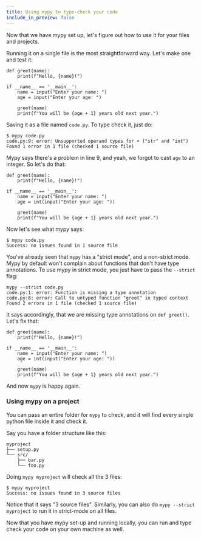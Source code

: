 ```yaml
---
title: Using mypy to type-check your code
include_in_preview: false
---
```


Now that we have mypy set up, let's figure out how to use it for your files and
projects.

Running it on a single file is the most straightforward way. Let's make one and
test it:

```{.python .example}
def greet(name):
    print(f"Hello, {name}!")

if __name__ == '__main__':
    name = input("Enter your name: ")
    age = input("Enter your age: ")

    greet(name)
    print(f"You will be {age + 1} years old next year.")
```

Saving it as a file named `code.py`. To type check it, just do:

```console
$ mypy code.py
code.py:9: error: Unsupported operand types for + ("str" and "int")
Found 1 error in 1 file (checked 1 source file)
```

Mypy says there's a problem in line 9, and yeah, we forgot to cast `age` to an
integer. So let's do that:

```{.python .example}
def greet(name):
    print(f"Hello, {name}!")

if __name__ == '__main__':
    name = input("Enter your name: ")
    age = int(input("Enter your age: "))

    greet(name)
    print(f"You will be {age + 1} years old next year.")
```

Now let's see what mypy says:

```console
$ mypy code.py
Success: no issues found in 1 source file
```

You've already seen that `mypy` has a "strict mode", and a non-strict mode. Mypy
by default won't complain about functions that don't have type annotations. To
use mypy in strict mode, you just have to pass the `--strict` flag:

```console
mypy --strict code.py
code.py:1: error: Function is missing a type annotation
code.py:8: error: Call to untyped function "greet" in typed context
Found 2 errors in 1 file (checked 1 source file)
```

It says accordingly, that we are missing type annotations on `def greet()`.
Let's fix that:

```{.python .example}
def greet(name):
    print(f"Hello, {name}!")

if __name__ == '__main__':
    name = input("Enter your name: ")
    age = int(input("Enter your age: "))

    greet(name)
    print(f"You will be {age + 1} years old next year.")
```

And now `mypy` is happy again.

### Using mypy on a project

You can pass an entire folder for `mypy` to check, and it will find every single
python file inside it and check it.

Say you have a folder structure like this:

```console
myproject
├── setup.py
└── src/
    ├── bar.py
    └── foo.py
```

Doing `mypy myproject` will check all the 3 files:

```console
$ mypy myproject
Success: no issues found in 3 source files
```

Notice that it says "3 source files". Similarly, you can also do
`mypy --strict myproject` to run it in strict-mode on all files.

Now that you have mypy set-up and running locally, you can run and type check
your code on your own machine as well.
